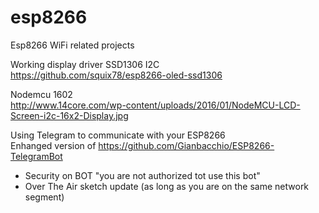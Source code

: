 # esp8266
Esp8266 WiFi related projects

Working display driver SSD1306 I2C <br>
https://github.com/squix78/esp8266-oled-ssd1306 


Nodemcu 1602<br>
http://www.14core.com/wp-content/uploads/2016/01/NodeMCU-LCD-Screen-i2c-16x2-Display.jpg

Using Telegram to communicate with your ESP8266 <br>
Enhanged version of https://github.com/Gianbacchio/ESP8266-TelegramBot 
- Security on BOT "you are not authorized tot use this bot" 
- Over The Air sketch update (as long as you are on the same network segment) 


